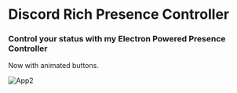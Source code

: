 # Discord Rich Presence Controller

### Control your status with my Electron Powered Presence Controller
Now with animated buttons.

![App2](https://Andrew.isnt-a.dev/i/2fjn7.gif)
